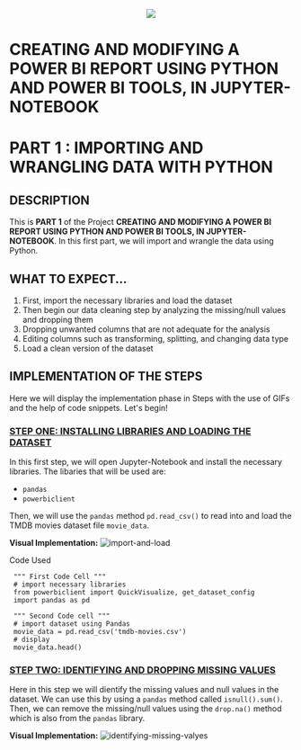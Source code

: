 <p align="center">
  <img src="https://github.com/deepakm925/Power-BI/blob/main/When-Python-meets-Power-BI/resources/banner-3.png"/>

  # CREATING AND MODIFYING A POWER BI REPORT USING PYTHON AND POWER BI TOOLS, IN JUPYTER-NOTEBOOK
  # PART 1 :  IMPORTING AND WRANGLING DATA WITH PYTHON 

## DESCRIPTION
This is **PART 1** of the Project **CREATING AND MODIFYING A POWER BI REPORT USING PYTHON AND POWER BI TOOLS, IN JUPYTER-NOTEBOOK**. In this first part, we will import and wrangle the data using Python. 


## WHAT TO EXPECT...
1. First, import the necessary libraries and load the dataset
2. Then begin our data cleaning step by analyzing the missing/null values and dropping them
3. Dropping unwanted columns that are not adequate for the analysis
4. Editing columns such as transforming, splitting, and changing data type
5. Load a clean version of the dataset


## IMPLEMENTATION OF THE STEPS 
Here we will display the implementation phase in Steps with the use of GIFs and the help of code snippets. Let's begin!

### <ins> STEP ONE: INSTALLING LIBRARIES AND LOADING THE DATASET</ins>
In this first step, we will open Jupyter-Notebook and install the necessary libraries. The libaries that will be used are:
- `pandas`
- `powerbiclient`
  
Then, we will use the `pandas` method `pd.read_csv()` to read into and load the TMDB movies dataset file `movie_data`.

**Visual Implementation:**
![import-and-load](https://github.com/deepakm925/Power-BI/blob/main/When-Python-meets-Power-BI/Creating-and-Modifying-a-Power-BI-report-within-Jupyter-Notebook/PART-1-Importing-and-Wrangling-data-with-Python/resources/importing-and-loading-dataset.gif)


Code Used

     """ First Code Cell """ 
     # import necessary libraries
     from powerbiclient import QuickVisualize, get_dataset_config
     import pandas as pd
     
     """ Second Code cell """ 
     # import dataset using Pandas
     movie_data = pd.read_csv('tmdb-movies.csv')
     # display
     movie_data.head()

### <ins> STEP TWO: IDENTIFYING AND DROPPING MISSING VALUES </ins>
Here in this step we will dientify the missing values and null values in the dataset. We can use this by using a `pandas` method called `isnull().sum()`. Then, we can remove the missing/null values using the `drop.na()` method which is also from the `pandas` library. 

**Visual Implementation:**
![identifying-missing-valyes](https://github.com/deepakm925/Power-BI/blob/main/When-Python-meets-Power-BI/Creating-and-Modifying-a-Power-BI-report-within-Jupyter-Notebook/PART-1-Importing-and-Wrangling-data-with-Python/resources/identifying-dropping-missing-values.gif)
